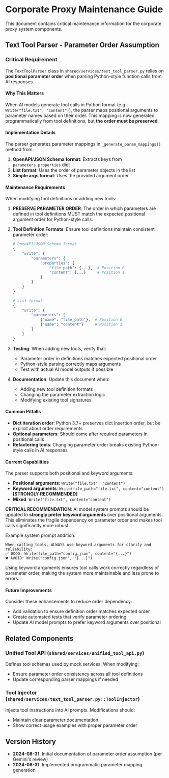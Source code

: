 # Corporate Proxy Maintenance Guide

This document contains critical maintenance information for the corporate proxy system components.

## Text Tool Parser - Parameter Order Assumption

### Critical Requirement

The `TextToolParser` class in `shared/services/text_tool_parser.py` relies on **positional parameter order** when parsing Python-style function calls from AI responses.

#### Why This Matters

When AI models generate tool calls in Python format (e.g., `Write("file.txt", "content")`), the parser maps positional arguments to parameter names based on their order. This mapping is now generated programmatically from tool definitions, but **the order must be preserved**.

#### Implementation Details

The parser generates parameter mappings in `_generate_param_mappings()` method from:

1. **OpenAPI/JSON Schema format**: Extracts keys from `parameters.properties` dict
2. **List format**: Uses the order of parameter objects in the list
3. **Simple args format**: Uses the provided argument order

#### Maintenance Requirements

When modifying tool definitions or adding new tools:

1. **PRESERVE PARAMETER ORDER**: The order in which parameters are defined in tool definitions MUST match the expected positional argument order for Python-style calls.

2. **Tool Definition Formats**: Ensure tool definitions maintain consistent parameter order:
   ```python
   # OpenAPI/JSON Schema format
   {
       "write": {
           "parameters": {
               "properties": {
                   "file_path": {...},  # Position 0
                   "content": {...}     # Position 1
               }
           }
       }
   }

   # List format
   {
       "write": {
           "parameters": [
               {"name": "file_path"},  # Position 0
               {"name": "content"}     # Position 1
           ]
       }
   }
   ```

3. **Testing**: When adding new tools, verify that:
   - Parameter order in definitions matches expected positional order
   - Python-style parsing correctly maps arguments
   - Test with actual AI model outputs if possible

4. **Documentation**: Update this document when:
   - Adding new tool definition formats
   - Changing the parameter extraction logic
   - Modifying existing tool signatures

#### Common Pitfalls

- **Dict iteration order**: Python 3.7+ preserves dict insertion order, but be explicit about order requirements
- **Optional parameters**: Should come after required parameters in positional calls
- **Refactoring tools**: Changing parameter order breaks existing Python-style calls in AI responses

#### Current Capabilities

The parser supports both positional and keyword arguments:
- **Positional arguments**: `Write("file.txt", "content")`
- **Keyword arguments**: `Write(file_path="file.txt", content="content")` **[STRONGLY RECOMMENDED]**
- **Mixed**: `Write("file.txt", content="content")`

**CRITICAL RECOMMENDATION**: AI model system prompts should be updated to **strongly prefer keyword arguments** over positional arguments. This eliminates the fragile dependency on parameter order and makes tool calls significantly more robust.

Example system prompt addition:
```
When calling tools, ALWAYS use keyword arguments for clarity and reliability:
✅ GOOD: Write(file_path="config.json", content="{...}")
❌ AVOID: Write("config.json", "{...}")
```

Using keyword arguments ensures tool calls work correctly regardless of parameter order, making the system more maintainable and less prone to errors.

#### Future Improvements

Consider these enhancements to reduce order dependency:
- Add validation to ensure definition order matches expected order
- Create automated tests that verify parameter ordering
- Update AI model prompts to prefer keyword arguments over positional

## Related Components

### Unified Tool API (`shared/services/unified_tool_api.py`)

Defines tool schemas used by mock services. When modifying:
- Ensure parameter order consistency across all tool definitions
- Update corresponding parser mappings if needed

### Tool Injector (`shared/services/text_tool_parser.py::ToolInjector`)

Injects tool instructions into AI prompts. Modifications should:
- Maintain clear parameter documentation
- Show correct usage examples with proper parameter order

## Version History

- **2024-08-31**: Initial documentation of parameter order assumption (per Gemini's review)
- **2024-08-31**: Implemented programmatic parameter mapping generation
